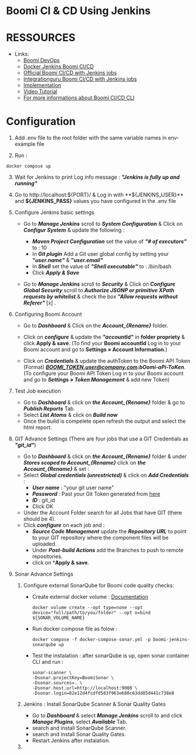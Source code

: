 # Boomi CI & CD Using Jenkins

# RESSOURCES

* Links: 
    * [Boomi DevOps](https://boomi.com/form/devops-assets-success/)
    * [Docker Jenkins Boomi CI/CD](https://hub.docker.com/r/boomicicd/jenkins) 
    * [Official Boomi CI/CD with Jenkins jobs](https://github.com/OfficialBoomi/boomicicd-jenkinsjobs)
    * [Integrationguru Boomi CI/CD with Jenkins jobs](https://github.com/integrationguru/boomicicd-jenkinsjobs)
    * [Implementation](https://community.boomi.com/s/article/Boomi-CI-CD-Reference-Implementation)
    * [Video Tutorial](https://www.youtube.com/watch?v=DZgJgCw6Z7s)
    * [For more informations about Boomi CI/CD CLI](https://github.com/OfficialBoomi/boomicicd-cli)

# Configuration

1. Add .env file to the root folder with the same variable names in env-example file

2. Run : 
```
docker compose up
```

3. Wait for Jenkins to print Log info message : ***"Jenkins is fully up and running"***

4. Go to http://localhost:${PORT}/ & Log in with **${JENKINS_USER}** and **${JENKINS_PASS}** values you have configured in the .env file

5. Configure Jenkins basic settings
    * Go to ***Manage Jenkins*** scroll to ***System Configuration*** & Click on ***Configur System*** & update the following :
        * ***Maven Project Configuration*** set the value of ***"# of executors"*** to : 10
        * In ***Git plugin*** Add a Git user global config by setting your **"*user.name"*** & **"*user.email"***
        * In ***Shell*** set the value of ***"Shell executable"*** to : /bin/bash
        * Click ***Apply & Save***
    
    * Go to ***Manage Jenkins*** scroll to ***Security*** & Click on ***Configure Global Security*** scroll to ***Authorize JSONP or primitive XPath requests by whitelist*** & check the box ***"Allow requests without Referer"*** [x] .

6. Configuring Boomi Account
    * Go to ***Dashboard*** & Click on the ***Account_{Rename}*** folder.

    * Click on ***configure*** & update the ***"accountId"*** in **folder propriety** & click **Apply & save**. (To find your **Boomi __accountId__** Log in to your Boomi account and go to **Settings » Account Information**.)

    * Click on ***Credentials*** & update the authToken to the Boomi API Token (Format) ***BOOMI_TOKEN.user@company.com:bOomi-aPi-ToKen***. (To configure your Boomi API Token Log in to your Boomi account and go to ***Settings » Token Management*** & add new Token)

7. Test Job execution 
    * Go to ***Dashboard*** & click on ***the Account_{Rename}*** folder & go to ***Publish Reports*** Tab.
    * Select ***List Atoms*** & click on ***Build now***
    * Once the build is compelete open refresh the output and select the html report.

8. GIT Advance Settings (There are four jobs that use a GIT Credentials as ***"git_id"***)
    * Go to ***Dashboard*** & click on ***the Account_{Rename}*** folder & under ***Stores scoped to Account_{Rename}*** click on ***the Account_{Rename}*** & set :
    * Select ***Global credentials (unrestricted)*** & click on ***Add Credentials*** :
        * ***User name*** : "your git user name"
        * ***Password*** : Past your Git Token generated from [here](https://docs.github.com/en/github/authenticating-to-github/creating-a-personal-access-token)
        * ***ID*** : git_id
        * Click OK
    * Under the Account Folder search for all Jobs that have GIT (there should be 4).
    * Click ***configure*** on each job and : 
        * ***Source Code Management*** update the ***Repository URL*** to point to your GIT repository where the component files will be uploaded.
        * Under ***Post-build Actions*** add the Branches to push to remote repositories.
        * click on ***Apply & save**.

9. Sonar Advance Settings
    1. Configure external SonarQube for Boomi code quality checks:
        * Create external docker volume : [Documentation](https://devopsheaven.com/docker/docker-compose/volumes/2018/01/16/volumes-in-docker-compose.html)
           ```
           docker volume create --opt type=none --opt device="full/path/to/you/folder" --opt o=bind ${SONAR_VOLUME_NAME}
           ```
            
        * Run docker compose file as folow :
            ```
            docker compose -f docker-compose-sonar.yml -p boomi-jenkins-sonarqube up
            ```
        * Test the instalation : after sonarQube is up, open sonar container CLI and run :
            ```
            sonar-scanner \
            -Dsonar.projectKey=BoomiSonar \
            -Dsonar.sources=. \
            -Dsonar.host.url=http://localhost:9000 \
            -Dsonar.login=82e12d4fcdfd583f963e680c63dd85d441c738e8
            ```

    2. Jenkins : Install SonarQube Scanner & Sonar Quality Gates
        * Go to ***Dashboard*** & select ***Manage Jenkins*** scroll to and click ***Manage Plugins***, select ***Available*** Tab.
        * search and install SonarQube Scanner.
        * search and install Sonar Quality Gates.
        * Restart Jenkins after instalation.
    
    3. 